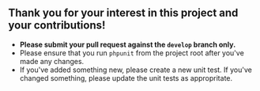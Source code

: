 ## Thank you for your interest in this project and your contributions!

- **Please submit your pull request against the `develop` branch only.**
- Please ensure that you run `phpunit` from the project root after you've made any changes.
- If you've added something new, please create a new unit test. If you've changed something, please update the unit tests as appropritate.